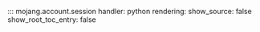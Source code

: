 
::: mojang.account.session
    handler: python
    rendering:
        show_source: false
        show_root_toc_entry: false